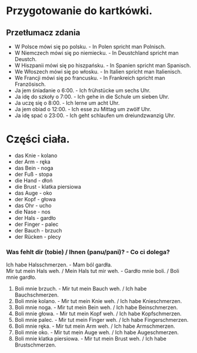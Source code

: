 # Przygotowanie do kartkówki.
## Przetłumacz zdania
- W Polsce mówi się po polsku. - In Polen spricht man Polnisch.
- W Niemczech mówi się po niemiecku. - In Deustchland spricht man Deustch.
- W Hiszpanii mówi się po hiszpańsku. - In Spanien spricht man Spanisch.
- We Włoszech mówi się po włosku. - In Italien spricht man Italienisch.
- We Francji mówi się po francusku. - In Frankreich spricht man Französisch.
- Ja jem śniadanie o 6:00. - Ich frühstücke um sechs Uhr.
- Ja idę do szkoły o 7:00. - Ich gehe in die Schule um sieben Uhr.
- Ja uczę się o 8:00. - Ich lerne um acht Uhr.
- Ja jem obiad o 12:00. - Ich esse zu Mittag um zwölf Uhr.
- Ja idę spać o 23:00. - Ich geht schlaufen um dreiundzwanzig Uhr.
# Części ciała.
- das Knie - kolano
- der Arm - ręka
- das Bein - noga
- der Fuß - stopa
- die Hand - dłoń
- die Brust - klatka piersiowa
- das Auge - oko
- der Kopf - głowa
- das Ohr - ucho
- die Nase - nos
- der Hals - gardło
- der Finger - palec
- der Bauch - brzuch
- der Rücken - plecy
### Was fehlt dir (tobie) / Ihnen (panu/pani)? - Co ci dolega?
Ich habe Halsschmerzen. - Mam ból gardła.  
Mir tut mein Hals weh. / Mein Hals tut mir weh. - Gardło mnie boli. / Boli mnie gardło.
1. Boli mnie brzuch. - Mir tut mein Bauch weh. / Ich habe Bauchschmerzen.
2. Boli mnie kolano. - Mir tut mein Knie weh. / Ich habe Knieschmerzen.
3. Boli mnie noga. - Mir tut mein Bein weh. / Ich habe Beinschmerzen.
4. Boli mnie głowa. - Mir tut mein Kopf weh. / Ich habe Kopfschmerzen.
5. Boli mnie palec. - Mir tut mein Finger weh. / Ich habe Fingerschmerzen.
6. Boli mnie ręka. - Mir tut mein Arm weh. /  Ich habe Armschmerzen.
7. Boli mnie oko. - Mir tut mein Auge weh. / Ich habe Augeschmerzen.
8. Boli mnie klatka piersiowa. - Mir tut mein Brust weh. / Ich habe Brustschmerzen.
